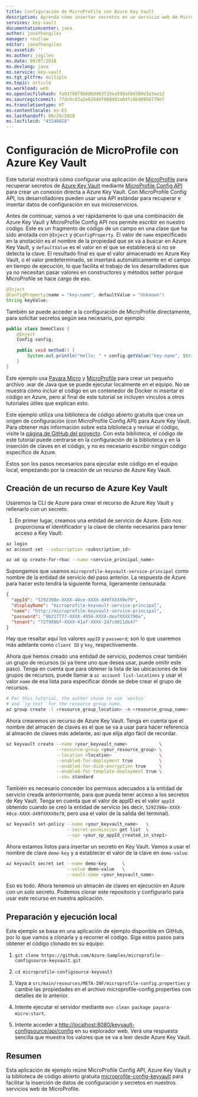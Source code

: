 ```yaml
---
title: Configuración de MicroProfile con Azure Key Vault
description: Aprenda cómo insertar secretos en un servicio web de MicroProfile con Azure Key Vault
services: key-vault
documentationcenter: java
author: jonathangiles
manager: routlaw
editor: jonathangiles
ms.assetid: ''
ms.author: jogiles
ms.date: 09/07/2018
ms.devlang: java
ms.service: key-vault
ms.tgt_pltfrm: multiple
ms.topic: article
ms.workload: web
ms.openlocfilehash: fa93788f9b600d963f35ea599a58d309d3a3ee52
ms.sourcegitcommit: 77dc6c03a2e6264df688d91a04fc6b40950779ef
ms.translationtype: HT
ms.contentlocale: es-ES
ms.lasthandoff: 08/29/2018
ms.locfileid: "43240828"
---
```

# <a name="configure-microprofile-with-azure-key-vault"></a>Configuración de MicroProfile con Azure Key Vault

Este tutorial mostrará cómo configurar una aplicación de [MicroProfile](http://microprofile.io) para recuperar secretos de [Azure Key Vault](https://azure.microsoft.com/services/key-vault/) mediante [MicroProfile Config API](https://microprofile.io/project/eclipse/microprofile-config) para crear un conexión directa a Azure Key Vault. Con MicroProfile Config API, los desarrolladores pueden usar una API estándar para recuperar e insertar datos de configuración en sus microservicios.

Antes de continuar, vamos a ver rápidamente lo que una combinación de Azure Key Vault y MicroProfile Config API nos permite escribir en nuestro código. Este es un fragmento de código de un campo en una clase que ha sido anotada con `@Inject` y `@ConfigProperty`. El valor de `name` especificado en la anotación es el nombre de la propiedad que se va a buscar en Azure Key Vault, y `defaultValue` es el valor en el que se establecerá si no se detecta la clave. El resultado final es que el valor almacenado en Azure Key Vault, o el valor predeterminado, se insertará automáticamente en el campo en tiempo de ejecución, lo que facilita el trabajo de los desarrolladores que ya no necesitan pasar valores en constructores y métodos setter porque MicroProfile se hace cargo de eso.

```java
@Inject
@ConfigProperty(name = "key-name", defaultValue = "Unknown")
String keyValue;
```

También se puede acceder a la configuración de MicroProfile directamente, para solicitar secretos según sea necesario, por ejemplo:

```java
public class DemoClass {
    @Inject
    Config config;

    public void method() {
        System.out.println("Hello: " + config.getValue("key-name", String.class));
    }
}
```

Este ejemplo usa [Payara Micro](https://www.payara.fish/payara_micro) y [MicroProfile](https://microprofile.io/) para crear un pequeño archivo .war de Java que se puede ejecutar localmente en el equipo. No se muestra cómo incluir el código en un contenedor de Docker ni insertar el código en Azure, pero al final de este tutorial se incluyen vínculos a otros tutoriales útiles que explican esto.

Este ejemplo utiliza una biblioteca de código abierto gratuita que crea un origen de configuración (con MicroProfile Config API) para Azure Key Vault. Para obtener más información sobre esta biblioteca y revisar el código, visite la [página de GitHub del proyecto](https://github.com/Azure/azure-microprofile/tree/master/microprofile-config-keyvault). Con esta biblioteca, el código de este tutorial puede centrarse en la configuración de la biblioteca y en la inserción de claves en el código, y no es necesario escribir ningún código específico de Azure.

Estos son los pasos necesarios para ejecutar este código en el equipo local, empezando por la creación de un recurso de Azure Key Vault.

## <a name="creating-an-azure-key-vault-resource"></a>Creación de un recurso de Azure Key Vault

Usaremos la CLI de Azure para crear el recurso de Azure Key Vault y rellenarlo con un secreto.

1. En primer lugar, creamos una entidad de servicio de Azure. Esto nos proporciona el identificador y la clave de cliente necesarios para tener acceso a Key Vault:

```bash
az login
az account set --subscription <subscription_id>

az ad sp create-for-rbac --name <service_principal_name>
```

Supongamos que usamos `microprofile-keyvault-service-principal` como nombre de la entidad de servicio del paso anterior. La respuesta de Azure para hacer esto tendrá la siguiente forma, ligeramente censurada:

```json
{
  "appId": "5292398e-XXXX-40ce-XXXX-d49fXXXX9e79",
  "displayName": "microprofile-keyvault-service-principal",
  "name": "http://microprofile-keyvault-service-principal",
  "password": "9b217777-XXXX-4954-XXXX-deafXXXX790a",
  "tenant": "72f988bf-XXXX-41af-XXXX-2d7cd011db47"
}
```

Hay que resaltar aquí los valores `appID` y `password`; son lo que usaremos más adelante como `client ID` y `key`, respectivamente.

Ahora que hemos creado una entidad de servicio, podemos crear también un grupo de recursos (si ya tiene uno que desea usar, puede omitir este paso). Tenga en cuenta que para obtener la lista de las ubicaciones de los grupos de recursos, puede llamar a `az account list-locations` y usar el valor `name` de esa lista para especificar dónde se debe crear el grupo de recursos.

```bash
# For this tutorial, the author chose to use `westus`
# and `jg-test` for the resource group name.
az group create -l <resource_group_location> -n <resource_group_name>
```

Ahora crearemos un recurso de Azure Key Vault. Tenga en cuenta que el nombre del almacén de claves es el que se va a usar para hacer referencia al almacén de claves más adelante, así que elija algo fácil de recordar.

```bash
az keyvault create --name <your_keyvault_name>            \
                   --resource-group <your_resource_group> \
                   --location <location>                  \
                   --enabled-for-deployment true          \
                   --enabled-for-disk-encryption true     \
                   --enabled-for-template-deployment true \
                   --sku standard
```

También es necesario conceder los permisos adecuados a la entidad de servicio creada anteriormente, para que pueda tener acceso a los secretos de Key Vault. Tenga en cuenta que el valor de appID es el valor `appId` obtenido cuando se creó la entidad de servicio (es decir, `5292398e-XXXX-40ce-XXXX-d49fXXXX9e79`, pero usa el valor de la salida del terminal).

```bash
az keyvault set-policy --name <your_keyvault_name>   \
                       --secret-permission get list  \
                       --spn <your_sp_appId_created_in_step1>
```

Ahora estamos listos para insertar un secreto en Key Vault. Vamos a usar el nombre de clave `demo-key` y a establecer el valor de la clave en `demo-value`:

```bash
az keyvault secret set --name demo-key      \
                       --value demo-value   \
                       --vault-name <your_keyvault_name>  
```

Eso es todo. Ahora tenemos un almacén de claves en ejecución en Azure con un solo secreto. Podemos clonar este repositorio y configurarlo para usar este recurso en nuestra aplicación.

## <a name="getting-up-and-running-locally"></a>Preparación y ejecución local

Este ejemplo se basa en una aplicación de ejemplo disponible en GitHub, por lo que vamos a clonarla y a recorrer el código. Siga estos pasos para obtener el código clonado en su equipo:

1. `git clone https://github.com/Azure-Samples/microprofile-configsource-keyvault.git`

1. `cd microprofile-configsource-keyvault`

1. Vaya a `src/main/resources/META-INF/microprofile-config.properties` y cambie las propiedades en el archivo microprofile-config.properties con detalles de lo anterior.

1. Intente ejecutar el servidor mediante `mvn clean package payara-micro:start`.

1. Intente acceder a [http://localhost:8080/keyvault-configsource/api/config](http://localhost:8080/keyvault-configsource/api/config) en su explorador web. Verá una respuesta sencilla que muestra los valores que se va a leer desde Azure Key Vault.

## <a name="summary"></a>Resumen

Esta aplicación de ejemplo reúne MicroProfile Config API, Azure Key Vault y la biblioteca de código abierto gratuita [microprofile-config-keyvault](https://github.com/Azure/azure-microprofile/tree/master/microprofile-config-keyvault) para facilitar la inserción de datos de configuración y secretos en nuestros servicios web de MicroProfile.
